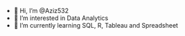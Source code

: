 - 👋 Hi, I’m @Aziz532
- 👀 I’m interested in Data Analytics
- 🌱 I’m currently learning SQL, R, Tableau and Spreadsheet

<!---
Aziz532/Aziz532 is a ✨ special ✨ repository because its `README.md` (this file) appears on your GitHub profile.
You can click the Preview link to take a look at your changes.
--->
